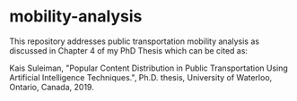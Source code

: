 # mobility-analysis
This repository addresses public transportation mobility analysis as discussed in Chapter 4 of my PhD Thesis which can be cited as:

Kais Suleiman, "Popular Content Distribution in Public Transportation Using Artificial Intelligence Techniques.", Ph.D. thesis, University of Waterloo, Ontario, Canada, 2019.
